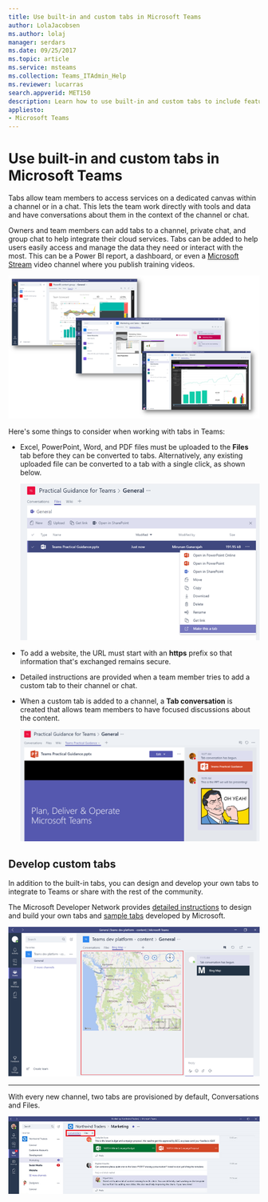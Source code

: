 ```yaml
---
title: Use built-in and custom tabs in Microsoft Teams
author: LolaJacobsen
ms.author: lolaj
manager: serdars
ms.date: 09/25/2017
ms.topic: article
ms.service: msteams
ms.collection: Teams_ITAdmin_Help
ms.reviewer: lucarras
search.appverid: MET150
description: Learn how to use built-in and custom tabs to include features like conversations, files, maps, and more.
appliesto: 
- Microsoft Teams
---
```


Use built-in and custom tabs in Microsoft Teams
==================================================

Tabs allow team members to access services on a dedicated canvas within a channel or in a chat. This lets the team work directly with tools and data and have conversations about them in the context of the channel or chat. 

Owners and team members can add tabs to a channel, private chat, and group chat to help integrate their cloud services. Tabs can be added to help users easily access and manage the data they need or interact with the most. This can be a Power BI report, a dashboard, or even a [Microsoft Stream](https://go.microsoft.com/fwlink/?linkid=855785) video channel where you publish training videos.

![Three screenshots of various content in tabs.](media/Use_built-in_and_custom_tabs_in_Microsoft_Teams_image4.png)

Here's some things to consider when working with tabs in Teams:

- Excel, PowerPoint, Word, and PDF files must be uploaded to the **Files** tab before they can be converted to tabs. Alternatively, any existing uploaded file can be converted to a tab with a single click, as shown below.

    ![Screenshot of the Files tab with a PowerPoint file selected.](media/Use_built-in_and_custom_tabs_in_Microsoft_Teams_image2.png)

- To add a website, the URL must start with an **https** prefix so that information that's exchanged remains secure.

- Detailed instructions are provided when a team member tries to add a custom tab to their channel or chat.

- When a custom tab is added to a channel, a **Tab conversation** is created that allows team members to have focused discussions about the content.

    ![Screenshot of a custom tab with a tab conversation on the right side of the window.](media/Use_built-in_and_custom_tabs_in_Microsoft_Teams_image3.png)

## Develop custom tabs

In addition to the built-in tabs, you can design and develop your own tabs to integrate to Teams or share with the rest of the community.

The Microsoft Developer Network provides [detailed instructions](https://go.microsoft.com/fwlink/?linkid=855786) to design and build your own tabs and [sample tabs](https://go.microsoft.com/fwlink/?linkid=855787) developed by Microsoft.

![Screenshot of an example custom tab in Microsoft Teams.](media/Use_built-in_and_custom_tabs_in_Microsoft_Teams_image5.png)

---
With every new channel, two tabs are provisioned by default, Conversations and Files. 

![Screenshot of the Conversation section of the Marketing team.](media/Use_built-in_and_custom_tabs_in_Microsoft_Teams_image1.png)
